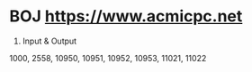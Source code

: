 # BOJ https://www.acmicpc.net

1. Input & Output

1000, 2558, 10950, 10951, 10952, 10953, 11021, 11022
